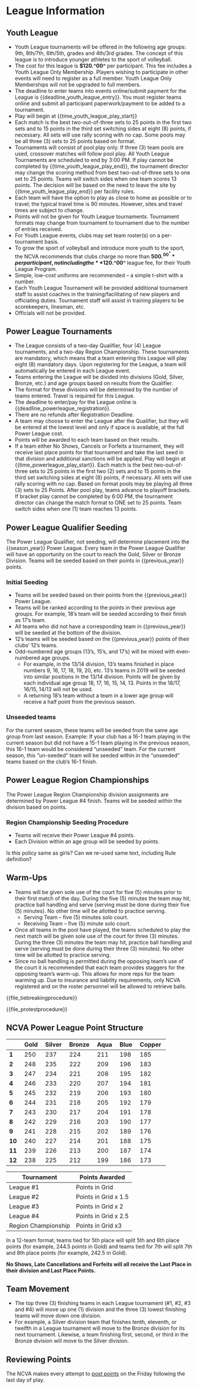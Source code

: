 # League Information

## Youth League  
- Youth League tournaments will be offered in the following age groups: 9th, 8th/7th, 6th/5th, grades and 4th/3rd grades. The concept of this league is to introduce younger athletes to the sport of volleyball.
- The cost for this league is **$120.^00^** per participant. This fee includes a Youth League Only Membership. Players wishing to participate in other events will need to register as a full member. Youth League Only Memberships will not be upgraded to full members.
- The deadline to enter teams into events online/submit payment for the League is {{deadline_youth_league_entry}}. You must register teams online and submit all participant paperwork/payment to be added to a tournament.
- Play will begin at {{time_youth_league_play_start}}
- Each match is the best two-out-of-three sets to 25 points in the first two sets and to 15 points in the third set switching sides at eight (8) points, if necessary.  All sets will use rally scoring with no cap.  Some pools may be all three (3) sets to 25 points based on format.
- Tournaments will consist of pool play only. If three (3) team pools are used, crossover matches will follow pool play. All Youth League Tournaments are scheduled to end by 3:00 PM. If play cannot be completed by {{time_youth_league_play_end}}, the tournament director may change the scoring method from best two-out-of-three sets to one set to 25 points.  Teams will switch sides when one team scores 13 points.  The decision will be based on the need to leave the site by {{time_youth_league_play_end}} per facility rules. 
- Each team will have the option to play as close to home as possible or to travel; the typical travel time is 90 minutes.  However, sites and travel times are subject to change. 
- Points will not be given for Youth League tournaments.  Tournament formats may change from tournament to tournament due to the number of entries received. 
- For Youth League events, clubs may set team roster(s) on a per-tournament basis.  
- To grow the sport of volleyball and introduce more youth to the sport, the NCVA recommends that clubs charge no more than **$500.^00^** per participant, not including the **$120.^00^** league fee, for their Youth League Program. 
- Simple, low-cost uniforms are recommended – a simple t-shirt with a number.  
- Each Youth League Tournament will be provided additional tournament staff to assist coaches in the training/facilitating of new players and officiating duties. Tournament staff will assist in training players to be scorekeepers, linesman, etc.  
- Officials will not be provided.

## Power League Tournaments 
- The League consists of a two-day Qualifier, four (4) League tournaments, and a two-day Region Championship.  These tournaments are mandatory, which means that a team entering this League will play eight (8) mandatory days.  Upon registering for the League, a team will automatically be entered in each League event.
- Teams entering the League will be divided into divisions (Gold, Silver, Bronze, etc.) and age groups based on results from the Qualifier.
- The format for these divisions will be determined by the number of teams entered.  Travel is required for this League.
- The deadline to enter/pay for the League online is {{deadline_powerleague_registration}}.
- There are no refunds after Registration Deadline.
- A team may choose to enter the League after the Qualifier, but they will be entered at the lowest level and only if space is available, at the full Power League cost.
- Points will be awarded to each team based on their results.
- If a team either No Shows, Cancels or Forfeits a tournament, they will receive last place points for that tournament and take the last seed in that division and additional sanctions will be applied.
Play will begin at {{time_powerleague_play_start}}.
Each match is the best two-out-of-three sets to 25 points in the first two (2) sets and to 15 points in the third set switching sides at eight (8) points, if necessary.  All sets will use rally scoring with no cap.  Based on format pools may be playing all three (3) sets to 25 Points.
After pool play, teams advance to playoff brackets. If bracket play cannot be completed by 6:00 PM, the tournament director can change the match format to ONE set to 25 points. Team switch sides when one (1) team reaches 13 points.

## Power League Qualifier Seeding 
The Power League Qualifier, not seeding, will determine placement into the {{season_year}} Power League. Every team in the Power League Qualifier will have an opportunity on the court to reach the Gold, Silver or Bronze Division. Teams will be seeded based on their points in {{previous_year}} points.

### Initial Seeding 
- Teams will be seeded based on their points from the {{previous_year}} Power League.
- Teams will be ranked according to the points in their previous age groups. For example, 18’s team will be seeded according to their finish as 17’s team.
- All teams who did not have a corresponding team in {{previous_year}} will be seeded at the bottom of the division.
- 12’s teams will be seeded based on the {{previous_year}} points of their clubs’ 12’s teams.
- Odd-numbered age groups (13’s, 15’s, and 17’s) will be mixed with even-numbered age groups.
  + For example, in the 13/14 division, 13’s teams finished in place numbers 9, 16, 17, 18, 19, 20, etc. 13’s teams in 2019 will be seeded into similar positions in the 13/14 division. Points will be given by each individual age group 18, 17, 16, 15, 14, 13.  Points in the 18/17, 16/15, 14/13 will not be used.
  + A returning 18’s team without a team in a lower age group will receive a half point from the previous season.

### Unseeded teams 
For the current season, these teams will be seeded from the same age group from last season.  Example: If your club has a 16-1 team playing in the current season but did not have a 15-1 team playing in the previous season, this 16-1 team would be considered “unseeded” team.  For the current season, this “un-seeded” team will be seeded within in the “unseeded” teams based on the club’s 16-1 finish. 

## Power League Region Championships 
The Power League Region Championship division assignments are determined by Power League #4 finish. Teams will be seeded within the division based on points.

### Region Championship Seeding Procedure 
- Teams will receive their Power League #4 points.
- Each Division within an age group will be seeded by points.

<span class="--needsediting">Is this policy same as girls? Can we re-used same text, including Rule definition?</span>
## Warm-Ups
- Teams will be given sole use of the court for five (5) minutes prior to their first match of the day.  During the five (5) minutes the team may hit, practice ball handling and serve (serving must be done during their five (5) minutes).  No other time will be allotted to practice serving.  
  + Serving Team – five (5) minutes solo court.
  + Receiving Team – five (5) minute solo court.
- Once all teams in the pool have played, the teams scheduled to play the next match will be given sole use of the court for three (3) minutes.  During the three (3) minutes the team may hit, practice ball handling and serve (serving must be done during their three (3) minutes).  No other time will be allotted to practice serving.
- Since no ball handling is permitted during the opposing team’s use of the court it is recommended that each team provides staggers for the opposing team’s warm-up.  This allows for more reps for the team warming up.  Due to insurance and liability requirements, only NCVA registered and on the roster personnel will be allowed to retrieve balls.

{{file_tiebreakingprocedure}}

{{file_protestprocedure}}

## NCVA Power League Point Structure
||Gold |Silver |Bronze |Aqua |Blue |Copper 
|---|---|---|---|---|---|---|
**1** |250 |237 |224 |211 |198 |185 
**2** |248 |235 |222 |209 |196 |183 
**3** |247 |234 |221 |208 |195 |182 
**4** |246 |233 |220 |207 |194 |181 
**5** |245 |232 |219 |206 |193 |180 
**6** |244 |231 |218 |205 |192 |179 
**7** |243 |230 |217 |204 |191 |178 
**8** |242 |229 |216 |203 |190 |177 
**9** |241 |228 |215 |202 |189 |176 
**10** |240 |227 |214 |201 |188 |175 
**11** |239 |226 |213 |200 |187 |174 
**12** |238 |225 |212 |199 |186 |173 

|Tournament|Points Awarded|
|---|---|
| League #1 | Points in Grid |
| League #2 | Points in Grid x 1.5 |
| League #3 | Points in Grid x 2 |
| League #4 | Points in Grid x 2.5 |
| Region Championship | Points in Grid x3 |

In a 12-team format, teams tied for 5th place will split 5th and 6th place points (for example, 244.5 points in Gold) and teams tied for 7th will split 7th and 8th place points (for example, 242.5 in Gold). 

<div class="--alertcallout --centered">

**No Shows, Late Cancellations and Forfeits will all receive the Last Place in their division and Last Place Points.**  

</div>

## Team Movement 
- The top three (3) finishing teams in each League tournament (#1, #2, #3 and #4) will move up one (1) division and the three (3) lowest finishing teams will move down one division.   
- For example, a Silver division team that finishes tenth, eleventh, or twelfth in a League tournament will move to the Bronze division for its next tournament. Likewise, a team finishing first, second, or third in the Bronze division will move to the Silver division.

## Reviewing Points 
The NCVA makes every attempt to [post points]({{url_powerleague_points}}) on the Friday following the last day of play.
